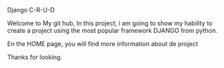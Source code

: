 Django C-R-U-D

Welcome to My git hub, In this project, i am going to show my hability to create a project using the most popular framework DJANGO from python.

En the HOME page, you will find more information about de project

Thanks for looking.


